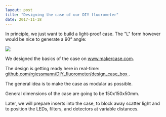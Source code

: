 ```yaml
---
layout: post
title: "Designing the case of our DIY fluorometer"
date: 2017-11-18
---
```


In principle, we just want to build a light-proof case. 
The "L" form however would be nice to generate a 90° angle:

<img src="./images/IMG_0834.JPG" />

We designed the basics of the case on 
<a href="http://www.makercase.com">
www.makercase.com</a>.

The design is getting ready here in real-time:
<a href="https://github.com/rgiessmann/DIY_fluorometer/design_case_box">
github.com/rgiessmann/DIY_fluorometer/design_case_box
</a>.

The general idea is to make the case as modular as possible.

General dimensions of the case are going to be 150x150x50mm.

Later, we will prepare inserts into the case, to block away scatter light and 
to position the LEDs, filters, and detectors at variable distances.

